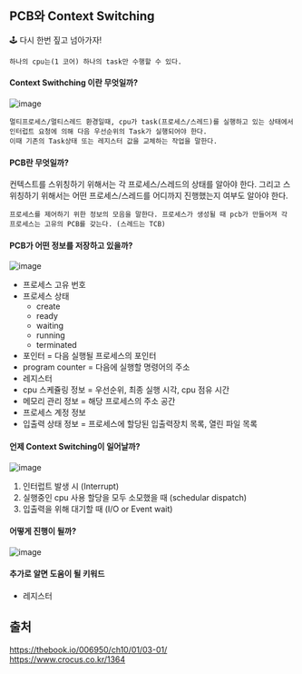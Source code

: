 ## PCB와 Context Switching

🕹 다시 한번 짚고 넘아가자!
```
하나의 cpu는(1 코어) 하나의 task만 수행할 수 있다.
```

#### Context Swithching 이란 무엇일까?
![image](https://user-images.githubusercontent.com/58067265/123517290-2319b000-d6db-11eb-9ff3-e2d53c315c8f.png)
```
멀티프로세스/멀티스레드 환경일때, cpu가 task(프로세스/스레드)를 실행하고 있는 상태에서 인터럽트 요청에 의해 다음 우선순위의 Task가 실행되어야 한다.
이때 기존의 Task상태 또는 레지스터 값을 교체하는 작업을 말한다.
```

#### PCB란 무엇일까?

컨텍스트를 스위칭하기 위해서는 각 프로세스/스레드의 상태를 알아야 한다.
그리고 스위칭하기 위해서는 어떤 프로세스/스레드를 어디까지 진행했는지 여부도 알아야 한다.

```
프로세스를 제어하기 위한 정보의 모음을 말한다. 프로세스가 생성될 때 pcb가 만들어져 각 프로세스는 고유의 PCB를 갖는다. (스레드는 TCB)
```

#### PCB가 어떤 정보를 저장하고 있을까?

![image](https://user-images.githubusercontent.com/58067265/123518871-e2be3000-d6e2-11eb-98af-64c6c07c10dc.png)

* 프로세스 고유 번호
* 프로세스 상태
  * create 
  * ready
  * waiting
  * running
  * terminated
* 포인터 = 다음 실행될 프로세스의 포인터
* program counter = 다음에 실행할 명령어의 주소
* 레지스터
* cpu 스케쥴링 정보 = 우선순위, 최종 실행 시각, cpu 점유 시간
* 메모리 관리 정보 = 해당 프로세스의 주소 공간
* 프로세스 계정 정보
* 입출력 상태 정보 = 프로세스에 할당된 입출력장치 목록, 열린 파일 목록

#### 언제 Context Switching이 일어날까?
![image](https://user-images.githubusercontent.com/58067265/123519245-008c9480-d6e5-11eb-957f-ab820aee7c12.png)

1) 인터럽트 발생 시 (Interrupt)
2) 실행중인 cpu 사용 할당을 모두 소모했을 때 (schedular dispatch)
3) 입출력을 위해 대기할 때 (I/O or Event wait)

#### 어떻게 진행이 될까?
![image](https://user-images.githubusercontent.com/58067265/123520003-7bf04500-d6e9-11eb-9925-b03dfb8ee384.png)


#### 



#### 추가로 알면 도움이 될 키워드
* 레지스터

## 출처
https://thebook.io/006950/ch10/01/03-01/  
https://www.crocus.co.kr/1364  








